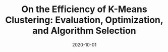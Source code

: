 ---
title: "On the Efficiency of K-Means Clustering: Evaluation, Optimization, and Algorithm Selection"
authors:
- Sheng Wang
- Yuan Sun
- admin


publication_types: ["1"]
publication: In *47th International Conference on Very Large Data Bases (VLDB)*
publication_short: In *VLDB*
date: "2020-10-01"



#tags:
#- Source Themes
featured: true

links:
- name: Code
url: https://github.com/tgbnhy/fast-kmeans
url_pdf: http://vldb.org/pvldb/vol14/p163-wang.pdf

---